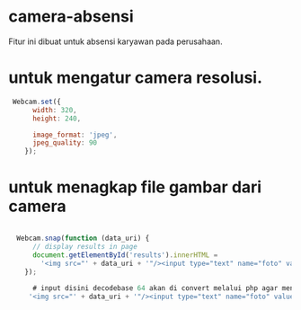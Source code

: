 # camera-absensi
Fitur ini dibuat untuk absensi karyawan pada perusahaan.




# untuk mengatur camera resolusi.
```javascript
 Webcam.set({
      width: 320,
      height: 240,

      image_format: 'jpeg',
      jpeg_quality: 90
    });
 ```
    
  # untuk menagkap file gambar dari camera
  ```javascript
  
    Webcam.snap(function (data_uri) {
        // display results in page
        document.getElementById('results').innerHTML =
          '<img src="' + data_uri + '"/><input type="text" name="foto" value="' + data_uri + '" required/>';
      });
      
        # input disini decodebase 64 akan di convert melalui php agar menjandi PNG saat dikirimkan ke database.
       '<img src="' + data_uri + '"/><input type="text" name="foto" value="' + data_uri + '" required/>';
```
